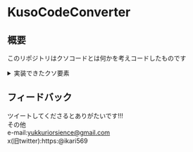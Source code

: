 # KusoCodeConverter  
## 概要  
このリポジトリはクソコードとは何かを考えコードしたものです  
<details><summary>実装できたクソ要素</summary>  
関数がUUID/ネストが無駄に深い/変数にアクセスするためにいちいち関数を経由させる
</details>

## フィードバック  
ツイートしてくださるとありがたいです!!!  
その他  
e-mail:yukkuriorsience@gmail.com  
x(旧twitter):https:@ikari569  
